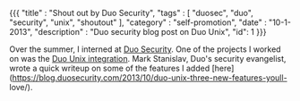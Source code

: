 {{{
  "title" : "Shout out by Duo Security",
  "tags"  : [ "duosec", "duo", "security", "unix", "shoutout" ],
  "category" : "self-promotion",
  "date" : "10-1-2013",
  "description" : "Duo security blog post on Duo Unix",
  "id": 1
}}}

Over the summer, I interned at [Duo Security](https://duosecurity.com). One of
the projects I worked on was the [Duo Unix
integration](https://www.duosecurity.com/docs/duounix). Mark Stanislav, Duo's
security evangelist, wrote a quick writeup on some of the features I added
[here](https://blog.duosecurity.com/2013/10/duo-unix-three-new-features-youll-
love/).